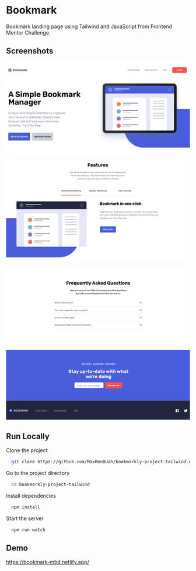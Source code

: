 # Bookmark

Bookmark landing page using Tailwind and JavaScript from Frontend Mentor Challenge.

## Screenshots

![App Screenshot](https://github.com/MaxBenDuah/miscellaneous-resources/blob/main/screenshot-bookmarkly-1.png?raw=true)

![App Screenshot](https://github.com/MaxBenDuah/miscellaneous-resources/blob/main/screenshot-bookmarkly-2.png?raw=true)

![App Screenshot](https://github.com/MaxBenDuah/miscellaneous-resources/blob/main/screenshot-bookmarkly-3.png?raw=true)

![App Screenshot](https://github.com/MaxBenDuah/miscellaneous-resources/blob/main/screenshot-bookmarkly-4.png?raw=true)

## Run Locally

Clone the project

```bash
  git clone https://github.com/MaxBenDuah/bookmarkly-project-tailwind.git
```

Go to the project directory

```bash
  cd bookmarkly-project-tailwind
```

Install dependencies

```bash
  npm install
```

Start the server

```bash
  npm run watch
```

## Demo

https://bookmark-mbd.netlify.app/
